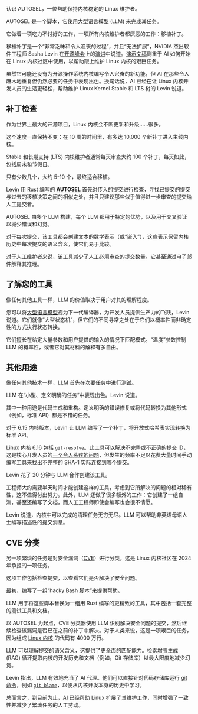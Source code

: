 认识 AUTOSEL，一位帮助保持内核稳定的 Linux 维护者。

AUTOSEL 是一个脚本，它使用大型语言模型 (LLM) 来完成其任务。

它做着一项吃力不讨好的工作，一项所有内核维护者都厌恶的工作：移植补丁。

移植补丁是一个“非常乏味和令人沮丧的过程”，并且“无法扩展”，NVIDIA 杰出软件工程师 Sasha Levin 在[开源峰会](https://ossna2025.sched.com/?utm_source=the+new+stack&utm_medium=referral&utm_content=inline-mention&utm_campaign=tns+platform)上的[演讲](https://ossna2025.sched.com/event/1zffD/ai-for-kernel-engineers-sasha-levin-nvidia)中说道。[演示文稿](https://lwn.net/Articles/1026558/)侧重于 AI 如何开始在 Linux 内核社区中使用，以帮助跟上维护 Linux 内核的艰巨任务。

虽然它可能还没有为开源操作系统内核编写令人兴奋的新功能，但 AI 在那些令人麻木地重复但仍然必要的任务中表现出色。换句话说，AI 已经在让 Linux 内核开发人员的生活更轻松，帮助维护 Linux Kernel Stable 和 LTS 树的 Levin 说道。

## 补丁检查

作为世界上最大的开源项目，Linux 内核会不断更新和升级……很多。

这个速度一直保持不变：在 10 周的时间里，有多达 10,000 个新补丁进入主线内核。

Stable 和长期支持 (LTS) 内核维护者通常每天审查大约 100 个补丁，每天如此，包括周末和节假日。

只有少数几个，大约 5-10 个，最终适合移植。

Levin 用 Rust 编写的 [**AUTOSEL**](https://git.sr.ht/~sashal/autosel) 首先对传入的提交进行检查，寻找已提交的提交与过去的移植决策之间的相似之处，并且只建议那些似乎值得进一步审查的提交给人工提交者。

AUTOSEL 由多个 LLM 构建，每个 LLM 都用于特定的优势，以及用于交叉验证以减少错误和幻觉。

对于每次提交，该工具都会创建文本的数学表示（或“嵌入”），这些表示保留内核历史中每次提交的语义含义，使它们易于比较。

对于人工维护者来说，该工具减少了人工必须审查的提交数量。它甚至通过电子邮件解释其推理。

## 了解您的工具

像任何其他工具一样，LLM 的价值取决于用户对其的理解程度。

您可以将[大型语言模型](https://thenewstack.io/how-to-generate-ai-from-a-database-bruce-momjian/)视为下一代编译器，为开发人员提供生产力的飞跃，Levin 说道。它们就像“大型状态机”，但它们的不同寻常之处在于它们以概率性而非确定性的方式执行状态转换。

它们擅长在给定大量参数和用户提供的输入的情况下匹配模式。“温度”参数控制 LLM 的概率性，或者它对其材料的解释有多自由。

## 其他用途

像任何其他技术一样，LLM 首先在次要任务中进行测试。

LLM 在“小型、定义明确的任务”中表现出色。Levin 说道。

其中一种用途是代码生成和重构。定义明确的错误修复或将代码转换为其他形式（例如，标准 API）都是不错的任务。

对于 6.15 内核版本，Levin 让 LLM 编写了一个补丁，将开放式哈希表实现转换为标准 API。

Linux 内核 6.16 包括 `git-resolve`。此工具可以解决不完整或不正确的提交 ID，这是核心开发人员的[一个令人头疼的问题](https://lwn.net/Articles/1001526/)，但发生的频率不足以花费大量时间手动编写工具来找出不完整的 SHA-1 实际连接到哪个提交。

Levin 花了 20 分钟与 LLM 合作创建该工具。

工程师大约需要半天时间才能创建这样的工具，考虑到它所解决的问题的相对稀有性，这不值得付出努力。此外，LLM 还做了很多额外的工作：它创建了一组自测，甚至还编写了文档，而人工工程师即使会编写也会很不情愿。

Levin 说道，内核中可以完成的清理任务无穷无尽。LLM 可以帮助非英语母语人士编写描述性的提交消息。

## CVE 分类

另一项繁琐的任务是对安全漏洞（[CVE](https://thenewstack.io/vulnerability-management-best-practices-for-patching-cves/)）进行分类，这是 Linux 内核社区在 2024 年承担的一项任务。

这项工作包括检查提交，以查看它们是否解决了安全问题。

最初，编写了一组“hacky Bash 脚本”来提供帮助。

LLM 用于将这些脚本替换为一组用 Rust 编写的更精致的工具，其中包括一套完整的测试工具和文档。

以 AUTOSEL 为起点，CVE 分类器使用 LLM 识别解决安全问题的提交，然后继续检查该漏洞是否已在之前的补丁中解决。对于人类来说，这是一项艰巨的任务，因为组成 [Linux 内核](https://thenewstack.io/learning-linux-start-here/) 的代码有 4000 万行。

LLM 可以理解提交的语义含义，这提供了更全面的匹配能力。[检索增强生成](https://thenewstack.io/navigating-the-nuances-of-graphrag-vs-rag/) (RAG) 循环提取内核的开发历史和文档（例如，Git 存储库）以最大限度地减少幻觉。

Levin 指出，LLM 有效地充当了 AI 代理。他们可以直接针对代码存储库运行 [git 命令](https://thenewstack.io/how-to-make-git-a-developers-bff/)，例如 [`git blame`](https://git-scm.com/docs/git-blame)，以便从内核开发本身的历史中学习。

总而言之，到目前为止，AI 已经帮助 Linux 扩展了其维护工作，同时增强了一致性并减少了繁琐任务的人工劳动。
